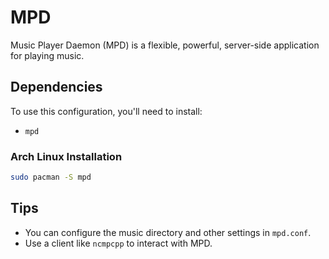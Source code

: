 # MPD

Music Player Daemon (MPD) is a flexible, powerful, server-side application for playing music.

## Dependencies

To use this configuration, you'll need to install:
- `mpd`

### Arch Linux Installation
```bash
sudo pacman -S mpd
```

## Tips
- You can configure the music directory and other settings in `mpd.conf`.
- Use a client like `ncmpcpp` to interact with MPD.
